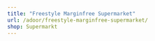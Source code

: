 ```yaml
---
title: "Freestyle Marginfree Supermarket"
url: /adoor/freestyle-marginfree-supermarket/
shop: Supermarkt
---
```

